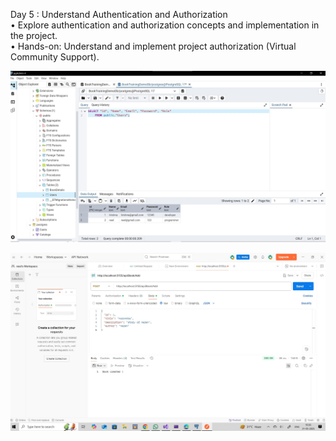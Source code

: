 Day 5 : Understand Authentication and Authorization<br>
    • Explore authentication and authorization concepts and implementation in the project.<br>
    • Hands-on: Understand and implement project authorization (Virtual Community Support).

![HOME](https://github.com/neel1112/Tatvasoft_Internship_2025/blob/main/Day%205/userdatabse.jpg)

![HOME](https://github.com/neel1112/Tatvasoft_Internship_2025/blob/main/Day%205/userdatabase2.jpg)
